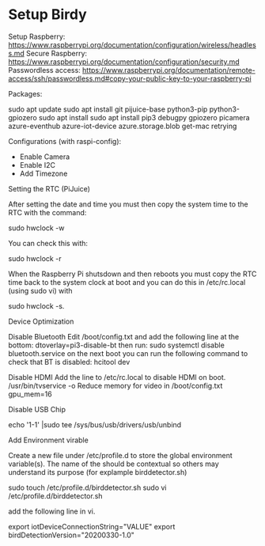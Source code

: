 # Setup Birdy

Setup Raspberry: https://www.raspberrypi.org/documentation/configuration/wireless/headless.md
Secure Raspberry: https://www.raspberrypi.org/documentation/configuration/security.md
Passwordless access: https://www.raspberrypi.org/documentation/remote-access/ssh/passwordless.md#copy-your-public-key-to-your-raspberry-pi

Packages:

sudo apt update
sudo apt install git pijuice-base python3-pip python3-gpiozero
sudo apt install 
sudo apt install 
pip3 debugpy gpiozero picamera azure-eventhub azure-iot-device azure.storage.blob get-mac retrying

Configurations (with raspi-config):
 - Enable Camera
 - Enable I2C
 - Add Timezone

Setting the RTC (PiJuice)

After setting the date and time you must then copy the system time to the RTC with the command:

sudo hwclock -w

You can check this with:

sudo hwclock -r

When the Raspberry Pi shutsdown and then reboots you must copy the RTC time back to the system clock at boot and you can do this in /etc/rc.local (using sudo vi) with 

sudo hwclock -s.

Device Optimization

Disable Bluetooth
Edit /boot/config.txt and add the following line at the bottom:
    dtoverlay=pi3-disable-bt
then run:
    sudo systemctl disable bluetooth.service
on the next boot you can run the following command to check that BT is disabled:
hcitool dev

Disable HDMI
Add the line to /etc/rc.local to disable HDMI on boot. 
/usr/bin/tvservice -o
Reduce memory for video in /boot/config.txt
gpu_mem=16 

Disable USB Chip

echo '1-1' |sudo tee /sys/bus/usb/drivers/usb/unbind

Add Environment virable

Create a new file under /etc/profile.d to store the global environment variable(s). The name of the should be contextual so others may understand its purpose (for explample birddetector.sh)

sudo touch /etc/profile.d/birddetector.sh
sudo vi /etc/profile.d/birddetector.sh

add the following line in vi.

export iotDeviceConnectionString="VALUE"
export birdDetectionVersion="20200330-1.0"